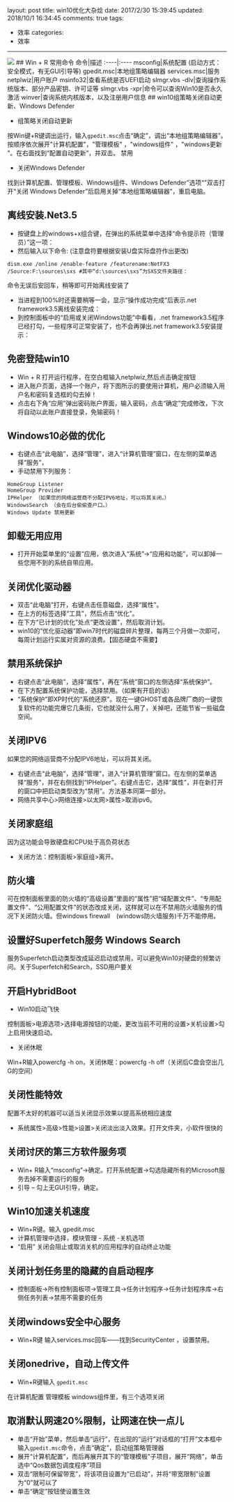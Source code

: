 layout: post
title: win10优化大杂烩
date: 2017/2/30 15:39:45
updated: 2018/10/1 16:34:45
comments: true
tags:
- 效率
categories:
- 效率

---
<img src="https://eisenhao.coding.net/p/eisenhao/d/eisenhao/git/raw/master/uploads/win10Optimization.jpg" class="full-image" />
## Win + R 常用命令
命令|描述
:----|:----
msconfig|系统配置 (启动方式：安全模式，有无GUI引导等)
gpedit.msc|本地组策略编辑器
services.msc|服务
netplwiz|用户账户
msinfo32|查看系统是否UEFI启动
slmgr.vbs -dlv|查询操作系统版本、部分产品密钥、许可证等
slmgr.vbs -xpr|命令可以查询Win10是否永久激活
winver|查询系统内核版本，以及注册用户信息
<!-- more -->
## win10组策略关闭自动更新、Windows Defender

* 组策略关闭自动更新

按Win键+R键调出运行，输入<code>gpedit.msc</code>点击“确定”，调出“本地组策略编辑器”。按顺序依次展开"计算机配置"，"管理模板" ，"windows组件" ，"windows更新 "。在右面找到“配置自动更新”，并双击。 禁用
* 关闭Windows Defender

找到计算机配置、管理模板、Windows组件、Windows Defender”选项“”双击打开“关闭 Windows Defender”后启用关掉“本地组策略编辑器”，重启电脑。

## 离线安装.Net3.5

* 按键盘上的windows+x组合键，在弹出的系统菜单中选择“命令提示符（管理员）”这一项：
* 然后输入以下命令: (注意盘符要根据安装U盘实际盘符作出更改)
```
dism.exe /online /enable-feature /featurename:NetFX3 /Source:F:\sources\sxs #其中“d:\sources\sxs”为SXS文件夹路径：
```
命令无误后安回车，稍等即可开始离线安装了
* 当进程到100%时还需要稍等一会，显示“操作成功完成”后表示.net framework3.5离线安装完成：
* 到控制面板中的“启用或关闭Windows功能”中看看，.net framework3.5程序已经打勾，一些程序可正常安装了，也不会再弹出.net framework3.5安装提示：

## 免密登陆win10
* Win + R 打开运行程序，在空白框输入netplwiz,然后点击确定按钮
* 进入账户页面，选择一个账户，将下图所示的要使用计算机，用户必须输入用户名和密码复选框的勾去掉！
* 点击右下角“应用”弹出密码账户界面，输入密码，点击“确定”完成修改，下次将自动以此账户直接登录，免输密码！

## Windows10必做的优化
* 右键点击“此电脑”，选择“管理”，进入“计算机管理”窗口，在左侧的菜单选择“服务”，
* 手动禁用下列服务：
```
HomeGroup Listener
HomeGroup Provider
IPHelper （如果您的网络运营商不分配IPV6地址，可以将其关闭。）
WindowsSearch （会在后台偷偷查户口。）
Windows Update 禁用更新
```

## 卸载无用应用
* 打开开始菜单里的“设置”应用，依次进入“系统”→“应用和功能”，可以卸掉一些您用不到的系统自带应用。

## 关闭优化驱动器
* 双击“此电脑”打开，右键点击任意磁盘，选择“属性”。
* 在上方的标签选择“工具”，然后点击“优化”。
* 在下方“已计划的优化”处点“更改设置”，然后取消计划。
* win10的“优化驱动器”即win7时代的磁盘碎片整理，每两三个月做一次即可，每周计划运行实属对资源的浪费。【固态硬盘不需要】

## 禁用系统保护
* 右键点击“此电脑”，选择“属性”，再在“系统”窗口的左侧选择“系统保护”。
* 在下方配置系统保护功能，选择禁用。（如果有开启的话）
* “系统保护”即XP时代的“系统还原”。现在一键GHOST或各品牌厂商的一键恢复软件的功能完爆它几条街，它也就没什么用了，关掉吧，还能节省一些磁盘空间。

## 关闭IPV6

如果您的网络运营商不分配IPV6地址，可以将其关闭。
* 右键点击“此电脑”，选择“管理”，进入“计算机管理”窗口。在左侧的菜单选择“服务”，并在右侧找到“IPHelper”。右键点击它，选择“属性”，并在新打开的窗口中把启动类型改为“禁用”。方法基本同第一部分。
* 网络共享中心>网络连接>以太网>属性>取消ipv6。

## 关闭家庭组
因为这功能会导致硬盘和CPU处于高负荷状态
* 关闭方法：控制面板>家庭组>离开。

## 防火墙

可在控制面板里面的防火墙的“高级设置”里面的“属性”把“域配置文件”、“专用配置文件”、“公用配置文件”的状态改成关闭，这样就可以在不禁用防火墙服务的情况下关闭防火墙。但windows firewall　(windows防火墙服务)千万不能停用。

## 设置好Superfetch服务 Windows Search
服务Superfetch启动类型改成延迟启动或禁用，可以避免Win10对硬盘的频繁访问。关于Superfetch和Search，SSD用户要关

## 开启HybridBoot
* Win10启动飞快

控制面板>电源选项>选择电源按钮的功能，更改当前不可用的设置>关机设置>勾上启用快速启动。
* 关闭休眠

Win+R输入powercfg -h on，关闭休眠：powercfg -h off（关闭后C盘会空出几G的空间）

## 关闭性能特效

配置不太好的机器可以适当关闭显示效果以提高系统相应速度

* 系统属性>高级>性能>设置>关闭淡出淡入效果。打开文件夹，小软件很快的

## 关闭讨厌的第三方软件服务项

* Win+ R输入“msconfig”→确定。打开系统配置→勾选隐藏所有的Microsoft服务去掉不需要运行的服务
* 引导 – 勾上无GUI引导，确定。

## Win10加速关机速度

* Win+R键。输入 gpedit.msc
* 计算机管理中选择，模块管理 - 系统 -关机选项
* “启用” 关闭会阻止或取消关机的应用程序的自动终止功能

## 关闭计划任务里的隐藏的自启动程序

* 控制面板→所有控制面板项→管理工具→任务计划程序→任务计划程序库→右侧任务列表→禁用不需要的任务

## 关闭windows安全中心服务

* Win+R键 输入services.msc回车——找到SecurityCenter ，设置禁用。

## 关闭onedrive，自动上传文件

* Win+R键输入 <code>gpedit.msc</code>

在计算机配置 管理模板 windows组件里，有三个选项关闭

## 取消默认网速20%限制，让网速在快一点儿

* 单击“开始”菜单，然后单击“运行”，在出现的“运行”对话框的“打开”文本框中输入<code>gpedit.msc</code>命令，点击“确定”，启动组策略管理器
* 展开“计算机配置”，而后再展开其下的“管理模板”子项目，展开“网络”，单击选中“Qos数据包调度程序”项目
* 双击“限制可保留带宽”，将该项目设置为“已启动”，并将“带宽限制”设置为“0”就可以了
* 单击“确定”按钮使设置生效
